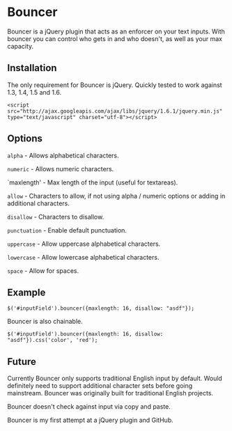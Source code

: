 Bouncer
=======
Bouncer is a jQuery plugin that acts as an enforcer on your text inputs. With bouncer you can control who gets in and who doesn't, as well as your max capacity.

Installation
------------
The only requirement for Bouncer is jQuery. Quickly tested to work against 1.3, 1.4, 1.5 and 1.6.

	<script src="http://ajax.googleapis.com/ajax/libs/jquery/1.6.1/jquery.min.js" type="text/javascript" charset="utf-8"></script>

Options
-------
`alpha` - Allows alphabetical characters.

`numeric` - Allows numeric characters.

`maxlength' - Max length of the input (useful for textareas).

`allow` - Characters to allow, if not using alpha / numeric options or adding in additional characters.

`disallow` - Characters to disallow.

`punctuation` - Enable default punctuation.

`uppercase` - Allow uppercase alphabetical characters.

`lowercase` - Allow lowercase alphabetical characters.

`space` - Allow for spaces.

Example
-------
	$('#inputField').bouncer({maxlength: 16, disallow: "asdf"});

Bouncer is also chainable.

	$('#inputField').bouncer({maxlength: 16, disallow: "asdf"}).css('color', 'red');

Future
------
Currently Bouncer only supports traditional English input by default. Would definitely need to support additional character sets before going mainstream. Bouncer was originally built for traditional English projects.

Bouncer doesn't check against input via copy and paste.

Bouncer is my first attempt at a jQuery plugin and GitHub.